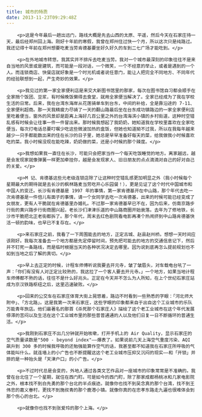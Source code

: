 ```yaml
---
title: 城市的特质
date: 2013-11-23T09:29:48Z
---
```


		<p>这是今年最后一趟出远门，路线大概是先去山西的太原、平遥，然后今天在石家庄待一天，最后经郑州回上海。刚好十年前的寒假，我曾在郑州住过快一个月，所以这次只是纯路过。我还记得十年前在郑州想要吃麦当劳肯德基要坐好久好久的车到二七广场才能吃到。</p>

		<p>在外地城市转悠，我其实并不排斥去吃麦当劳。我对一个城市最深刻的印象往往不是来自当地的风景或是建筑，而可能是一段对话，一个微笑，一个不经意的举止，或者是遇到的一个人。而连锁商店、快餐店就好象是一个时光机或者说任意门，能让人把完全不同地方、不同年代的经验联想到一起，产生奇妙的效果。</p>

		<p>我见过的第一家全家便利店是来交大新图书馆里的那家，每次在图书馆自习都会顺手在全家捎个饭团、豆浆，有时候晚饭懒得去食堂，就用全家便当解决了。全家已经成为了我在学校生活的日常。后来，我在台湾东海岸从花莲骑单车到台东，中间的补给，全是靠沿途的 7-11、全家便利超商。那一天我精疲力尽骑了一天的翻山路最后坐在台东成功镇路边的一家全家便利店里吃着便当，窗外的风景却是距离上海好几百公里之外的台湾海滨小镇的乡村街道，这种时空错乱感有时候会让往事一件一件冒出来。那时候我想起了我奶奶，她知道我在学校里喜欢在全家吃便当，每次打电话总要叮嘱少吃这些微波加热的盒饭，但她也知道拗不过我，所以在我每年越来越少一只手都能数出来的住在长沙的日子里，她总是早早准备好每天的菜，给我做我小时候喜欢吃的菜。我小时候没现在能吃辣，奶奶做的菜，还是小时候的那个辣度。</p>

		<p>我想如果我一直住在长沙，可能只会把家当作一个每天吃饭睡觉的地方。离家越远，越是会发现家就像弹簧一样更加牵挂你，越是会发现家人、旧日朋友的点点滴滴对自己的好对自己的关爱。</p>

		<p>M 记、肯德基这些元老级连锁店除了让这种时空错乱感更加明显之外（我小时候每个星期最大的期待就是去长沙的枫林路麦当劳吃开心乐园餐！），更是见证了这个时代中国城市和中国人的变迁。长沙有肯德基是 1997 年的事情，第一家肯德基开在中山路，那个年代去吃一次肯德基是一件倍儿有面子的事情，请一个女同学去吃一次肯德基，出来的时候可能已经变成了女朋友，更有人干脆就在肯德基里办婚礼。不过那一家肯德基早已不在，因为后来，仿南京路步行街的黄兴路步行街商圈兴起，老长沙们津津乐道的中山路商圈开始衰落。去年为了修地铁，长沙市干脆把北正老街都拆了。那个年代，周末去红色剧院看电影再凑个热闹挤到中山路肯德基快活一顿的韵味，也早已不复存在。</p>

		<p>来石家庄之前，我看了一下周围能去的地方，正定古城、赵县赵州桥。想想一天时间应该刚好。我每次准备去一个地方都是先定停留时间，预先把可能去的地方的交通信息记下，然后并不钉死一条路线，而是临时根据当天的各种状况决定去哪里。因为说到底再怎么提前规划也不如到当地之后了解的真切。</p>

		<p>早上去正定的时候，计程车师傅听说我要去开元寺，皱了皱眉头，对车载电台吼了一声：「你们有没有人对正定比较熟的，我这拉了一个客人要去开元寺。」一个地方，如果当地计程车师傅都不熟的话，往往不是什么好兆头。正定在今天并不怎么为人所知，在上个世纪石家庄站成为京汉铁路枢纽之后，这里迅速破败。</p>

		<p>回来的公交车在石家庄体育大街上晃悠着，路边不时看到一些熟悉的字眼：「河北师大附中」、「方北路」。这是我第一次来石家庄，这些字眼的印象都来自于出自这个工业城市的乐队万能青年旅店。他们最著名的那首《杀死那个石家庄人》描绘了这个老工业城市在这个年代发展停滞的苦闷以及生活在这个工业城市里的那些普普通通的人以及他们日复一日不断循环的普通生活。</p>

		<p>我刚到石家庄不出几分钟就开始咳嗽，打开手机上的 Air Quality，显示石家庄的空气质量读数是"500 - beyond index"——爆表了。如果说前几天上海空气重度污染、AQI 飙升到 300 多的时候我呼吸的还勉强能算作空气的话，我甚至都不知道我在石家庄所呼吸的气体能叫什么。就连墙上的小广告也不断提醒这这个老工业城市压抑又沉闷的现实——和「开锁」并排的是一种抬头是「天津户口」的小广告。</p>

		<p>不过时代总是会变的，外地人通过各类文艺作品对一座城市的印象常常是不准确的。我曾在台北住了一个星期，就住在西门町。可是如今的西门町，除了那家成都杨桃冰和几家电影院之外，根本找不到白先勇的那个台北的半点痕迹。就像你也找不到吴念真的那个台湾，找不到王伟忠的嘉义眷村，更找不到施叔青的那个鹿港小镇。就像你真的在忠孝东路走九遍也很难体会到那个伤心的台北。</p>

		<p>就像你也找不到张爱玲的那个上海。</p>
